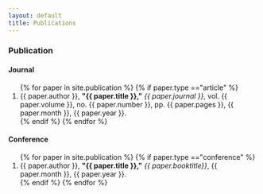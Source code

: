 ```yaml
---
layout: default
title: Publications
---
```

### Publication

#### Journal

<ol>
	{% for paper in site.publication %}
	{% if paper.type =="article" %}	
	<li>{{ paper.author }}, <b>"{{ paper.title }},"</b> <i> {{ paper.journal }}</i>, vol. {{ paper.volume }}, no. {{ paper.number }}, pp. {{ paper.pages }}, {{ paper.month }}, {{ paper.year }}. </li>
	{% endif %}	
	{% endfor %}
</ol>

#### Conference

<ol>
	{% for paper in site.publication %}
	{% if paper.type =="conference" %}	
	<li>{{ paper.author }}, <b>"{{ paper.title }},"</b> <i> {{ paper.booktitle}}</i>, {{ paper.month }}, {{ paper.year }}. </li>
	{% endif %}	
	{% endfor %}
</ol>
